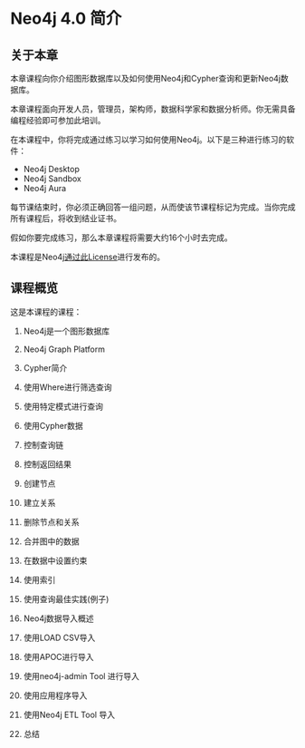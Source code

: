 # Neo4j 4.0 简介
## 关于本章

本章课程向你介绍图形数据库以及如何使用Neo4j和Cypher查询和更新Neo4j数据库。

本章课程面向开发人员，管理员，架构师，数据科学家和数据分析师。你无需具备编程经验即可参加此培训。

在本课程中，你将完成通过练习以学习如何使用Neo4j。以下是三种进行练习的软件：
- Neo4j Desktop
- Neo4j Sandbox
- Neo4j Aura

每节课结束时，你必须正确回答一组问题，从而使该节课程标记为完成。当你完成所有课程后，将收到结业证书。

假如你要完成练习，那么本章课程将需要大约16个小时去完成。

本课程是Neo4j[通过此License](https://neo4j.com/docs/license/)进行发布的。

## 课程概览

这是本课程的课程：

1. Neo4j是一个图形数据库

2. Neo4j Graph Platform

3. Cypher简介

4. 使用Where进行筛选查询

5. 使用特定模式进行查询

6. 使用Cypher数据

7. 控制查询链

8. 控制返回结果

9. 创建节点

10. 建立关系

11. 删除节点和关系

12. 合并图中的数据

13. 在数据中设置约束

14. 使用索引

15. 使用查询最佳实践(例子)

16. Neo4j数据导入概述

17. 使用LOAD CSV导入

18. 使用APOC进行导入

19. 使用neo4j-admin Tool 进行导入

20. 使用应用程序导入

21. 使用Neo4j ETL Tool 导入

22. 总结